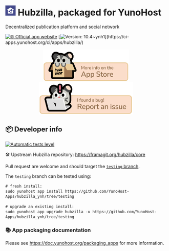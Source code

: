 <!--
N.B.: This README was automatically generated by <https://github.com/YunoHost/apps_tools/blob/main/readme_generator>
It shall NOT be edited by hand.
-->

<h1>
  <img src="https://raw.githubusercontent.com/YunoHost/apps/main/logos/hubzilla.png" width="32px" alt="Logo of Hubzilla">
  Hubzilla, packaged for YunoHost
</h1>

Decentralized publication platform and social network

[![🌐 Official app website](https://img.shields.io/badge/Official_app_website-darkgreen?style=for-the-badge)](https://hubzilla.org)
[![Version: 10.4~ynh1](https://img.shields.io/badge/Version-10.4~ynh1-rgba(0,150,0,1)?style=for-the-badge)](https://ci-apps.yunohost.org/ci/apps/hubzilla/)

<div align="center">
<a href="https://apps.yunohost.org/app/hubzilla"><img height="100px" src="https://github.com/YunoHost/yunohost-artwork/raw/refs/heads/main/badges/neopossum-badges/badge_more_info_on_the_appstore.svg"/></a>
<a href="https://github.com/YunoHost-Apps/hubzilla_ynh/issues"><img height="100px" src="https://github.com/YunoHost/yunohost-artwork/raw/refs/heads/main/badges/neopossum-badges/badge_report_an_issue.svg"/></a>
</div>

## 📦 Developer info

[![Automatic tests level](https://apps.yunohost.org/badge/cilevel/hubzilla)](https://ci-apps.yunohost.org/ci/apps/hubzilla/)

🛠️ Upstream Hubzilla repository: <https://framagit.org/hubzilla/core>

Pull request are welcome and should target the [`testing` branch](https://github.com/YunoHost-Apps/hubzilla_ynh/tree/testing).

The `testing` branch can be tested using:
```
# fresh install:
sudo yunohost app install https://github.com/YunoHost-Apps/hubzilla_ynh/tree/testing

# upgrade an existing install:
sudo yunohost app upgrade hubzilla -u https://github.com/YunoHost-Apps/hubzilla_ynh/tree/testing
```

### 📚 App packaging documentation

Please see <https://doc.yunohost.org/packaging_apps> for more information.